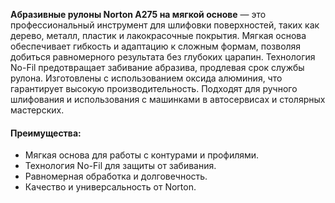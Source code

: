 **Абразивные рулоны Norton A275 на мягкой основе** — это профессиональный инструмент для шлифовки поверхностей, таких как дерево, металл, пластик и лакокрасочные покрытия. Мягкая основа обеспечивает гибкость и адаптацию к сложным формам, позволяя добиться равномерного результата без глубоких царапин. Технология No-Fil предотвращает забивание абразива, продлевая срок службы рулона. Изготовлены с использованием оксида алюминия, что гарантирует высокую производительность. Подходят для ручного шлифования и использования с машинками в автосервисах и столярных мастерских.

#### Преимущества:

- Мягкая основа для работы с контурами и профилями.
- Технология No-Fil для защиты от забивания.
- Равномерная обработка и долговечность.
- Качество и универсальность от Norton.
